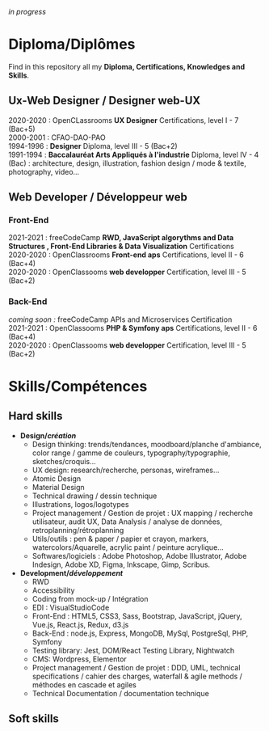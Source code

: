 *in progress*

# Diploma/Diplômes

Find in this repository all my **Diploma, Certifications, Knowledges and Skills**.

## Ux-Web Designer / Designer web-UX
2020-2020 : OpenCLassrooms **UX Designer** Certifications, level I - 7 (Bac+5)     
2000-2001 : CFAO-DAO-PAO  
1994-1996 : **Designer** Diploma, level III - 5 (Bac+2)    
1991-1994 : **Baccalauréat Arts Appliqués à l'industrie** Diploma, level IV - 4 (Bac) : architecture, design, illustration, fashion design / mode & textile, photography, video...  

## Web Developer / Développeur web
### Front-End
2021-2021 : freeCodeCamp **RWD, JavaScript algorythms and Data Structures , Front-End Libraries & Data Visualization** Certifications  
2020-2020 : OpenClassrooms **Front-end aps** Certifications, level II - 6 (Bac+4)  
2020-2020 : OpenClassooms **web developper** Certification, level III - 5 (Bac+2) 

### Back-End
*coming soon :* freeCodeCamp APIs and Microservices Certification   
2021-2021 : OpenClassooms **PHP & Symfony aps** Certifications, level II - 6 (Bac+4)      
2020-2020 : OpenClassooms **web developper** Certification, level III - 5 (Bac+2) 

# Skills/Compétences
## Hard skills
* **Design/*création***
  * Design thinking: trends/tendances, moodboard/planche d'ambiance, color range / gamme de couleurs, typography/typographie, sketches/croquis...
  * UX design: research/recherche, personas, wireframes...
  * Atomic Design
  * Material Design
  * Technical drawing / dessin technique
  * Illustrations, logos/logotypes
  * Project management / Gestion de projet : UX mapping / recherche utilisateur, audit UX, Data Analysis / analyse de données, retroplanning/rétroplanning
  * Utils/outils : pen & paper / papier et crayon, markers, watercolors/Aquarelle, acrylic paint / peinture acrylique...
  * Softwares/logiciels : Adobe Photoshop, Adobe Illustrator, Adobe Indesign, Adobe XD, Figma, Inkscape, Gimp, Scribus.
* **Development/*développement***
  * RWD
  * Accessibility
  * Coding from mock-up / Intégration
  * EDI : VisualStudioCode
  * Front-End : HTML5, CSS3, Sass, Bootstrap, JavaScript, jQuery, Vue.js, React.js, Redux, d3.js
  * Back-End : node.js, Express, MongoDB, MySql, PostgreSql, PHP, Symfony
  * Testing library: Jest, DOM/React Testing Library, Nightwatch
  * CMS: Wordpress, Elementor
  * Project management / Gestion de projet : DDD, UML, technical specifications / cahier des charges, waterfall & agile methods / méthodes en cascade et agiles
  * Technical Documentation / documentation technique
## Soft skills
